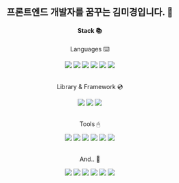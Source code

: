 <h2 align="center">프론트엔드 개발자를 꿈꾸는 김미경입니다. 🐧</h2>

<!--
<p align="center">✔️ 사용자 모두를 위한 아름다운 웹 서비스를 제작하고 싶습니다.</p>
-->
<div align="center">
  <h4>Stack 📚</h4>
  <p>Languages ⌨️</p>
	<img src="https://img.shields.io/badge/HTML5-E34F26?style=flat&logo=HTML5&logoColor=white" />
	<img src="https://img.shields.io/badge/CSS-1572B6?style=flat&logo=CSS3&logoColor=white" />
  	<img src="https://img.shields.io/badge/JavaScript-F7DF1E?style=flat&logo=JavaScript&logoColor=white" />
	<img src="https://img.shields.io/badge/TypeScript-3178C6?style=flat&logo=TypeScript&logoColor=white" />
  	<img src="https://img.shields.io/badge/React-61DAFB?style=flat&logo=React&logoColor=white" />
	<img src="https://img.shields.io/badge/StyledComponents-DB7093?style=flat&logo=styled-components&logoColor=white" />
  <br><br>
  <p>Library & Framework 💿</p>
  	<img src="https://img.shields.io/badge/React-61DAFB?style=flat&logo=React&logoColor=white" />
	<img src="https://img.shields.io/badge/StyledComponents-DB7093?style=flat&logo=styled-components&logoColor=white" />
	<img src="https://img.shields.io/badge/GreenSock-88CE02?style=flat&logo=GreenSock&logoColor=white" />
  <br><br>
  <p>Tools 🖱</p>
  	<img src="https://img.shields.io/badge/Git-F05032?style=flat&logo=Git&logoColor=white" />
  	<img src="https://img.shields.io/badge/Github-181717?style=flat&logo=GitHub&logoColor=white" />
  	<img src="https://img.shields.io/badge/Visual Studio Code-007ACC?style=flat&logo=Visual Studio Code&logoColor=white" />
  	<img src="https://img.shields.io/badge/Discord-5865F2?style=flat&logo=Discord&logoColor=white" />
  	<img src="https://img.shields.io/badge/Slack-4A154B?style=flat&logo=Slack&logoColor=white" />
  	<img src="https://img.shields.io/badge/Notion-000000?style=flat&logo=Notion&logoColor=white" />
  <br><br>
  <p>And.. 🎨</p>
  	<img src="https://img.shields.io/badge/Illustrator-FF9A00?style=flat&logo=Adobe Illustrator&logoColor=white" />
  	<img src="https://img.shields.io/badge/Photoshop-31A8FF?style=flat&logo=Adobe Photoshop&logoColor=white" />
  	<img src="https://img.shields.io/badge/InDesign-FF3366?style=flat&logo=Adobe InDesign&logoColor=white" />
	<img src="https://img.shields.io/badge/Premiere Pro-9999FF?style=flat&logo=Adobe Premiere Pro&logoColor=white" />
	<img src="https://img.shields.io/badge/Acrobat-EC1C24?style=flat&logo=Adobe Acrobat Reader&logoColor=white" />
	<img src="https://img.shields.io/badge/Figma-F24E1E?style=flat&logo=Figma&logoColor=white" />
</div>

<!--
<img src="https://github-readme-stats.vercel.app/api/top-langs/?username=mixnuts211&layout=compact"><br><br>
<img src="https://github-readme-stats.vercel.app/api?username=mixnuts211&show_icons=true">
-->
